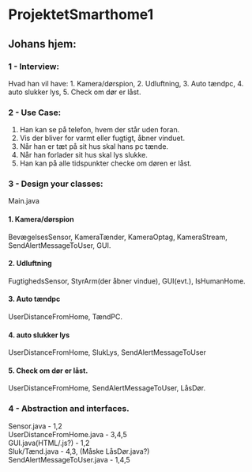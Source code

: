 # ProjektetSmarthome1
## Johans hjem:
### 1 - Interview:  
Hvad han vil have:  1. Kamera/dørspion, 2. Udluftning, 3. Auto tændpc, 4. auto slukker lys, 5. Check om dør er låst.  

### 2 - Use Case: 
1. Han kan se på telefon, hvem der står uden foran.  
2. Vis der bliver for varmt eller fugtigt, åbner vinduet.  
3. Når han er tæt på sit hus skal hans pc tænde.  
4. Når han forlader sit hus skal lys slukke.  
5. Han kan på alle tidspunkter checke om døren er låst.  



### 3 - Design your classes:
Main.java  
#### 1. Kamera/dørspion  
BevægelsesSensor, KameraTænder, KameraOptag, KameraStream, SendAlertMessageToUser, GUI.   

#### 2. Udluftning  
FugtighedsSensor, StyrArm(der åbner vindue), GUI(evt.), IsHumanHome.   
  
#### 3. Auto tændpc  
UserDistanceFromHome, TændPC.

#### 4. auto slukker lys  
UserDistanceFromHome, SlukLys, SendAlertMessageToUser

#### 5. Check om dør er låst.
UserDistanceFromHome, SendAlertMessageToUser, LåsDør.



### 4 - Abstraction  and interfaces.  
Sensor.java - 1,2  
UserDistanceFromHome.java - 3,4,5  
GUI.java(HTML/.js?) - 1,2  
Sluk/Tænd.java - 4,3, (Måske LåsDør.java?)   
SendAlertMessageToUser.java - 1,4,5  


